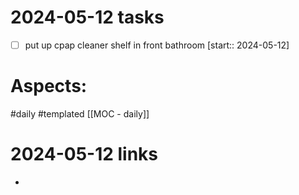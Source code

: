 
# 2024-05-12 tasks

- [ ] put up cpap cleaner shelf in front bathroom  [start:: 2024-05-12]

# Aspects:
#daily #templated
[[MOC - daily]]

# 2024-05-12 links
- 


